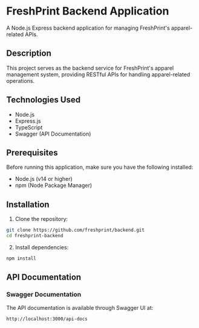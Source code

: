 # FreshPrint Backend Application

A Node.js Express backend application for managing FreshPrint's apparel-related APIs.

## Description

This project serves as the backend service for FreshPrint's apparel management system, providing RESTful APIs for handling apparel-related operations.

## Technologies Used

- Node.js
- Express.js
- TypeScript
- Swagger (API Documentation)

## Prerequisites

Before running this application, make sure you have the following installed:
- Node.js (v14 or higher)
- npm (Node Package Manager)

## Installation

1. Clone the repository:
```bash
git clone https://github.com/freshprint/backend.git
cd freshprint-backend
```

2. Install dependencies:
```bash
npm install
```

## API Documentation

### Swagger Documentation
The API documentation is available through Swagger UI at:
```
http://localhost:3000/api-docs
```

 